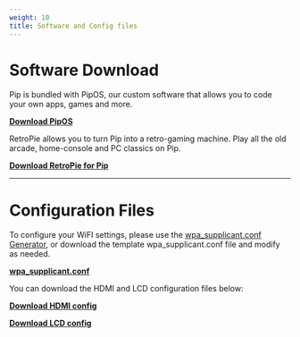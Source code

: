 ```yaml
---
weight: 10
title: Software and Config files
---
```


# Software Download
Pip is bundled with PipOS, our custom software that allows you to code your own apps, games and more.

**[Download PipOS](https://pip-releases.fra1.digitaloceanspaces.com/manual/pip-release-20220518.img.gz)**

RetroPie allows you to turn Pip into a retro-gaming machine. Play all the old arcade, home-console and PC classics on Pip.

**[Download RetroPie for Pip](https://pip-releases.fra1.digitaloceanspaces.com/retropie/retropie-pip_retropie-4.7.1_kernel-5.4.83-gcc-8.3.0.img.zip)** 

---

# Configuration Files

To configure your WiFI settings, please use the [wpa_supplicant.conf Generator](/docs/tools/wpa_supplicant), or download the template wpa_supplicant.conf file and modify as needed.

[**wpa_supplicant.conf**](wpa_supplicant.conf.zip)

You can download the HDMI and LCD configuration files below:

[**Download HDMI config**](HDMI.zip)

[**Download LCD config**](LCD.zip)

